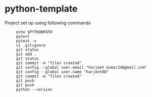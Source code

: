 # python-template

Project set up using following commands
```
     echo $PYTHONPATH
     pytest
     pytest -v
     vi .gitignore
     git status
     git add .
     git status
     git commit -m "files created"
     git config --global user.email "harjeet.kumar24@gmail.com"
     git config --global user.name "harjeet88"
     git commit -m "files created"
     git push
     git push
     python --version
```
